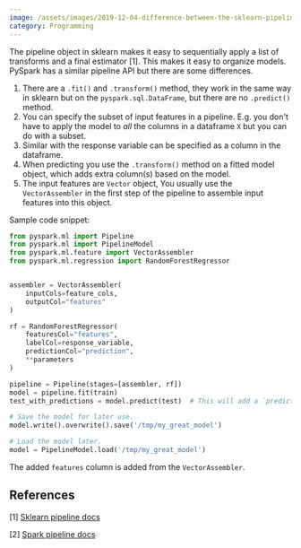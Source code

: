 ```yaml
---
image: /assets/images/2019-12-04-difference-between-the-sklearn-pipeline-and-the-pyspark-pipeline/pipeline.jpg
category: Programming
---
```


The pipeline object in sklearn makes it easy to sequentially apply a list of transforms and a final estimator [1]. This makes it easy to organize models.
PySpark has a similar pipeline API but there are some differences.<!--more-->

1. There are a `.fit()` and `.transform()` method, they work in the same way in sklearn but on the `pyspark.sql.DataFrame`, but there are  no `.predict()` method.
2. You can specify the subset of input features in a pipeline. E.g. you don't have to apply the model to *all* the columns in a dataframe `X` but you can do with a subset.
3. Similar with the response variable can be specified as a column in the dataframe.
4. When predicting you use the `.transform()` method on a fitted model object, which adds extra column(s) based on the model.
5. The input features are `Vector` object, You usually use the `VectorAssembler` in the first step of the pipeline to assemble input features into this object.

Sample code snippet:

```python
from pyspark.ml import Pipeline
from pyspark.ml import PipelineModel
from pyspark.ml.feature import VectorAssembler
from pyspark.ml.regression import RandomForestRegressor


assembler = VectorAssembler(
    inputCols=feature_cols,
    outputCol="features"
)

rf = RandomForestRegressor(
    featuresCol="features",
    labelCol=response_variable,
    predictionCol="prediction",
    **parameters
)

pipeline = Pipeline(stages=[assembler, rf])
model = pipeline.fit(train)
test_with_predictions = model.predict(test)  # This will add a `prediction` column AND a `features` column to test.

# Save the model for later use.
model.write().overwrite().save('/tmp/my_great_model')

# Load the model later.
model = PipelineModel.load('/tmp/my_great_model')
```

The added `features` column is added from the `VectorAssembler`.


## References

[1] [Sklearn pipeline docs](https://scikit-learn.org/stable/modules/generated/sklearn.pipeline.Pipeline.html)

[2] [Spark pipeline docs](https://spark.apache.org/docs/latest/ml-pipeline.html)
